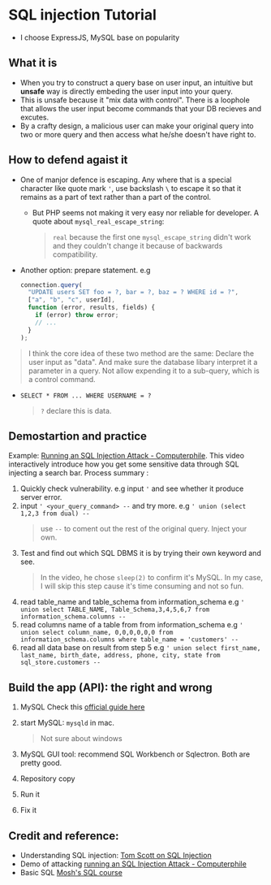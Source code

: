 # SQL injection Tutorial

- I choose ExpressJS, MySQL base on popularity

## What it is

- When you try to construct a query base on user input, an intuitive but **unsafe** way is directly embeding the user input into your query.
- This is unsafe because it "mix data with control". There is a loophole that allows the user input become commands that your DB recieves and excutes.
- By a crafty design, a malicious user can make your original query into two or more query and then access what he/she doesn't have right to.

## How to defend agaist it

- One of manjor defence is escaping.
  Any where that is a special character like quote mark `'`, use backslash `\` to escape it so that it remains as a part of text rather than a part of the control.

  - But PHP seems not making it very easy nor reliable for developer. A quote about `mysql_real_escape_string`:

    > `real` because the first one `mysql_escape_string` didn't work and they couldn't change it because of backwards compatibility.

- Another option: prepare statement.
  e.g
  ```javascript
  connection.query(
    "UPDATE users SET foo = ?, bar = ?, baz = ? WHERE id = ?",
    ["a", "b", "c", userId],
    function (error, results, fields) {
      if (error) throw error;
      // ...
    }
  );
  ```

> I think the core idea of these two method are the same: Declare the user input as "data". And make sure the database libary interpret it a parameter in a query. Not allow expending it to a sub-query, which is a control command.

- `SELECT * FROM ... WHERE USERNAME = ?`
  > `?` declare this is data.

## Demostartion and practice

Example: [Running an SQL Injection Attack - Computerphile](https://www.youtube.com/watch?v=ciNHn38EyRc).
This video interactively introduce how you get some sensitive data through SQL injecting a search bar.
Process summary :

1. Quickly check vulnerability.
   e.g input `'` and see whether it produce server error.
2. input `' <your_query_command> --` and try more.
   e.g `' union (select 1,2,3 from dual) --`
   > use `--` to coment out the rest of the original query. Inject your own.
3. Test and find out which SQL DBMS it is by trying their own keyword and see.
   > In the video, he chose `sleep(2)` to confirm it's MySQL.
   > In my case, I will skip this step cause it's time consuming and not so fun.
4. read table_name and table_schema from information_schema
   e.g `' union select TABLE_NAME, Table_Schema,3,4,5,6,7 from information_schema.columns --`
5. read columns name of a table from from information_schema
   e.g `' union select column_name, 0,0,0,0,0,0 from information_schema.columns where table_name = 'customers' --`
6. read all data base on result from step 5
   e.g `' union select first_name, last_name, birth_date, address, phone, city, state from sql_store.customers --`

## Build the app (API): the right and wrong

1. MySQL
   Check this [official guide here](https://dev.mysql.com/doc/mysql-installation-excerpt/5.7/en/)
2. start MySQL: `mysqld` in mac.
   > Not sure about windows
3. MySQL GUI tool: recommend SQL Workbench or Sqlectron. Both are pretty good.
4. Repository copy

5. Run it

6. Fix it

## Credit and reference:

- Understanding SQL injection: [Tom Scott on SQL Injection](https://youtu.be/_jKylhJtPmI)
- Demo of attacking [running an SQL Injection Attack - Computerphile]()
- Basic SQL [Mosh's SQL course](https://www.youtube.com/watch?v=7S_tz1z_5bA)
